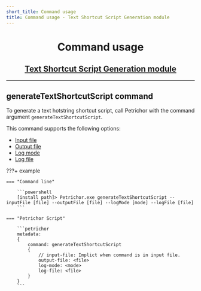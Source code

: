 ```yaml
---
short_title: Command usage
title: Command usage - Text Shortcut Script Generation module
---
```


<h1 align="center">Command usage</h1>
<h2 align="center"><a href="./index.html">Text Shortcut Script Generation module</a></h2>


---
## generateTextShortcutScript command

To generate a text hotstring shortcut script, call Petrichor with the command argument `generateTextShortcutScript`.

This command supports the following options:

- [Input file](../../getting-started/command-usage.html#input-file-option)
- [Output file](../../getting-started/command-usage.html#output-file-option)
- [Log mode](../../getting-started/command-usage.html#log-mode-option)
- [Log file](../../getting-started/command-usage.html#log-file-option)


???+ example

	=== "Command line"

		```powershell
		[install path]> Petrichor.exe generateTextShortcutScript --inputFile [file] --outputFile [file] --logMode [mode] --logFile [file]
		```

	=== "Petrichor Script"

		```petrichor
		metadata:
		{
			command: generateTextShortcutScript
			{
				// input-file: Implict when command is in input file.
				output-file: <file>
				log-mode: <mode>
				log-file: <file>
			}
		}
		```
